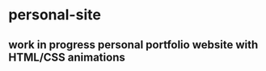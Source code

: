 personal-site
=============
<h2>
work in progress personal portfolio website with HTML/CSS animations
</h2>
